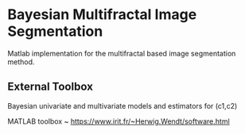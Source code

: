 # Bayesian Multifractal Image Segmentation
Matlab implementation for the multifractal based image segmentation method.



## External Toolbox
Bayesian univariate and multivariate models and estimators for (c1,c2) 

MATLAB toolbox ~ https://www.irit.fr/~Herwig.Wendt/software.html
